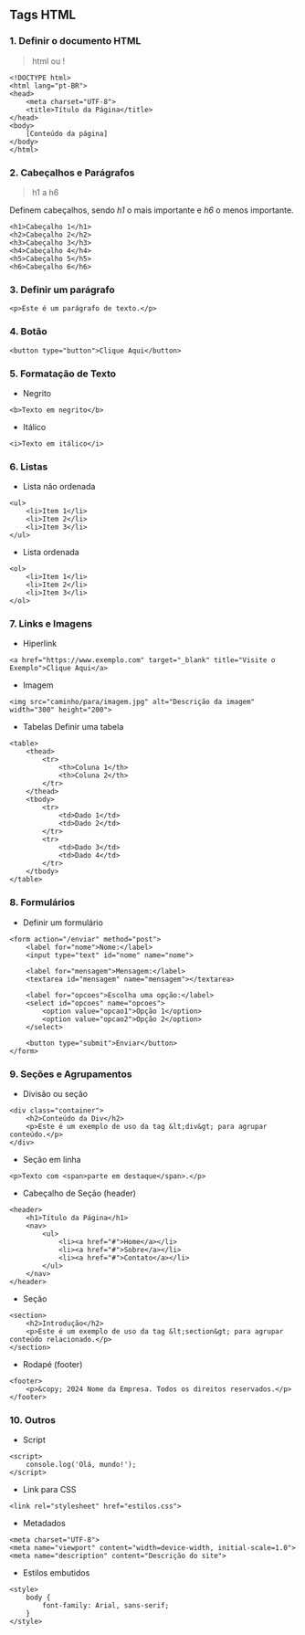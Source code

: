 ## Tags HTML

### 1. Definir o documento HTML

> html ou !

```
<!DOCTYPE html>
<html lang="pt-BR">
<head>
    <meta charset="UTF-8">
    <title>Título da Página</title>
</head>
<body>
    [Conteúdo da página]
</body>
</html>
```

### 2. Cabeçalhos e Parágrafos

> h1 a h6

Definem cabeçalhos, sendo *h1* o mais importante e *h6* o menos importante.

```
<h1>Cabeçalho 1</h1>
<h2>Cabeçalho 2</h2>
<h3>Cabeçalho 3</h3>
<h4>Cabeçalho 4</h4>
<h5>Cabeçalho 5</h5>
<h6>Cabeçalho 6</h6>
```

### 3. Definir um parágrafo
```
<p>Este é um parágrafo de texto.</p>
```

### 4. Botão
```
<button type="button">Clique Aqui</button>
```

### 5. Formatação de Texto

* Negrito
```
<b>Texto em negrito</b>
```
* Itálico
```
<i>Texto em itálico</i>
```

### 6. Listas
* Lista não ordenada

```
<ul>
    <li>Item 1</li>
    <li>Item 2</li>
    <li>Item 3</li>
</ul>
```
* Lista ordenada
```
<ol>
    <li>Item 1</li>
    <li>Item 2</li>
    <li>Item 3</li>
</ol>
```

### 7. Links e Imagens
* Hiperlink
```
<a href="https://www.exemplo.com" target="_blank" title="Visite o Exemplo">Clique Aqui</a>
```
* Imagem
```
<img src="caminho/para/imagem.jpg" alt="Descrição da imagem" width="300" height="200">
```
* Tabelas
Definir uma tabela
```
<table>
    <thead>
        <tr>
            <th>Coluna 1</th>
            <th>Coluna 2</th>
        </tr>
    </thead>
    <tbody>
        <tr>
            <td>Dado 1</td>
            <td>Dado 2</td>
        </tr>
        <tr>
            <td>Dado 3</td>
            <td>Dado 4</td>
        </tr>
    </tbody>
</table>
```

### 8. Formulários
* Definir um formulário
```
<form action="/enviar" method="post">
    <label for="nome">Nome:</label>
    <input type="text" id="nome" name="nome">
    
    <label for="mensagem">Mensagem:</label>
    <textarea id="mensagem" name="mensagem"></textarea>
    
    <label for="opcoes">Escolha uma opção:</label>
    <select id="opcoes" name="opcoes">
        <option value="opcao1">Opção 1</option>
        <option value="opcao2">Opção 2</option>
    </select>
    
    <button type="submit">Enviar</button>
</form>
```

### 9. Seções e Agrupamentos
* Divisão ou seção
```
<div class="container">
    <h2>Conteúdo da Div</h2>
    <p>Este é um exemplo de uso da tag &lt;div&gt; para agrupar conteúdo.</p>
</div>
```
* Seção em linha
```
<p>Texto com <span>parte em destaque</span>.</p>
```
* Cabeçalho de Seção (header)
```
<header>
    <h1>Título da Página</h1>
    <nav>
        <ul>
            <li><a href="#">Home</a></li>
            <li><a href="#">Sobre</a></li>
            <li><a href="#">Contato</a></li>
        </ul>
    </nav>
</header>
```
* Seção
```
<section>
    <h2>Introdução</h2>
    <p>Este é um exemplo de uso da tag &lt;section&gt; para agrupar conteúdo relacionado.</p>
</section>
```
* Rodapé (footer)
```
<footer>
    <p>&copy; 2024 Nome da Empresa. Todos os direitos reservados.</p>
</footer>
```
### 10. Outros
* Script
```
<script>
    console.log('Olá, mundo!');
</script>
```
* Link para CSS
```
<link rel="stylesheet" href="estilos.css">
```
* Metadados
```
<meta charset="UTF-8">
<meta name="viewport" content="width=device-width, initial-scale=1.0">
<meta name="description" content="Descrição do site">
```
* Estilos embutidos
```
<style>
    body {
        font-family: Arial, sans-serif;
    }
</style>
```